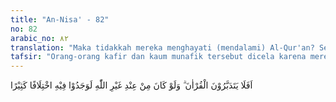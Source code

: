 ```yaml
---
title: "An-Nisa' - 82"
no: 82
arabic_no: ٨٢
translation: "Maka tidakkah mereka menghayati (mendalami) Al-Qur'an? Sekiranya (Al-Qur'an) itu bukan dari Allah, pastilah mereka menemukan banyak hal yang bertentangan di dalamnya."
tafsir: "Orang-orang kafir dan kaum munafik tersebut dicela karena mereka tidak mengerti tentang kerasulan Muhammad dan tidak mau memahami Al-Qur'an yang menjelaskan tentang kerasulan Nabi Muhammad. Kalau mereka mau mengerti dan mau memperhatikan, niscaya mereka mengetahui bahwa kerasulan Muhammad dan Al-Qur'an itu memang sebenarnya dari Tuhan. Janji Allah kepada orang mukmin dan ancaman-Nya kepada orang kafir dan orang munafik sebagaimana yang disampaikan oleh Muhammad adalah suatu hal yang pasti sebagaimana pasti benarnya ayat-ayat yang disampaikan oleh Muhammad tentang isi hati yang dikandung oleh orang munafik dan orang kafir. Demikian pula pasti benarnya ayat-ayat yang dibawa Muhammad tentang nasib buruk mereka di akhirat nanti, karena kalau Al-Qur'an dibuat Muhammad, bukan datang dari Allah yang mengutus niscaya mereka akan menemui dalam Al-Qur'an ayat-ayat yang saling bertentangan satu sama lain.\n\nMenurut al-Maragi, hal-hal yang berikut ini adalah sebagai bukti bahwa Al-Qur'an bukan bikinan Muhammad, tetapi wahyu dari Allah:\n\n1. Tidak seorang makhluk pun yang dapat menggambarkan hakikat dari sesuatu sebagaimana digambarkan oleh Al-Qur'an tanpa adanya pertentangan antara satu dengan yang lain.\n\n2. Al-Qur'an menceritakan kejadian masa lalu yang tidak pernah disaksikan oleh Muhammad dan sebagiannya tidak terdapat pula dalam sejarah. Al-Qur'an juga menceritakan hal-hal yang akan datang dan ternyata sesuai dengan kenyataan, juga diceritakan yang sudah terjadi dan tersembunyi di dalam hati sanubari sebagian manusia sebagaimana Al-Qur'an menceritakan tentang siasat yang diatur oleh segolongan manusia yang menentang Rasul (lihat ayat 77 yang berhubungan dengan ayat 81 pada ayat yang lalu).\n\n3. Tidak seorang pun yang dapat membuat tandingan Al-Qur'an dalam menguraikan pokok-pokok akidah, kaidah-kaidah syariah, siasat suku-suku dan golongan secara tepat tanpa ada pertentangan satu sama lain.\n\n4. Tidak seorang pun dapat menandingi Al-Qur'an dalam mengemukakan undang-undang kemasyarakatan atau nilai-nilai kemakmuran, untuk masing-masing agama dan penganutnya dengan mengemukakan alasan yang kongkrit beserta contoh-contoh dan perbandingan. Satu cerita yang disebut berulang kali dalam ungkapan yang berbeda, dengan mengesankan dan meyakinkan tanpa lepas dari bentuk nasihat dan pengajaran. Semuanya diterangkan tanpa adanya pertentangan antara satu dengan yang lain.\n\n5. Tidak seorang pun dapat mendatangkan tandingan Al-Qur'an dalam membicarakan tentang kejadian alam ini dengan menguraikan sesuatu yang dikandung oleh bumi dan langit seperti binatang, angin, laut, tumbuh-tumbuhan dan hikmah masing-masing dengan bahasa sastra yang tinggi meskipun dikemukakan secara berulang-ulang tetapi tidak membosankan. Bahkan masing-masing ayat saling memperkuat pengertian dan mengesankan.\n\n6. Al-Qur'an memberitakan tentang yang gaib, hari kemudian, dan segala sesuatu yang berhubungan dengan adanya perhitungan terhadap perbuatan manusia dan pembalasan yang setimpal. Pemberitaan semacam ini termaktub dalam ayat yang berlainan penguraiannya tetapi satu tujuannya.\n\nJadi, memperhatikan keistimewaan Al-Qur'an adalah jalan untuk memperoleh petunjuk, bahwa memang Al-Qur'an itu datang dari Allah dan wajib diikuti. Segala sesuatu yang dikandungnya dapat diterima akal, sesuai dengan fitrah, sejalan dengan kemaslahatan dan hanya dalam Al-Qur'an terdapat jalan kebahagiaan manusia di dunia dan akhirat."
---
```


اَفَلَا يَتَدَبَّرُوْنَ الْقُرْاٰنَ ۗ وَلَوْ كَانَ مِنْ عِنْدِ غَيْرِ اللّٰهِ لَوَجَدُوْا فِيْهِ اخْتِلَافًا كَثِيْرًا 

